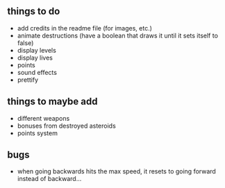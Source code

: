 things to do
-----
- add credits in the readme file (for images, etc.)
- animate destructions (have a boolean that draws it until it sets itself to false)
- display levels
- display lives
- points
- sound effects
- prettify

things to maybe add
----
- different weapons
- bonuses from destroyed asteroids
- points system

bugs
---
- when going backwards hits the max speed, it resets to going forward instead of backward...
